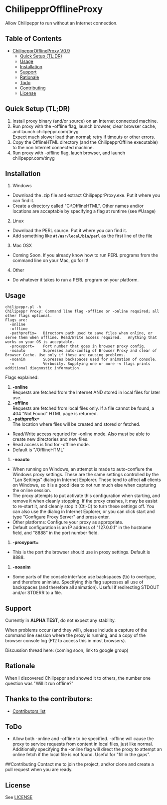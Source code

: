 # ChilipepprOfflineProxy
Allow Chilipeppr to run without an Internet connection. 

## Table of Contents

- [ChilipepprOfflineProxy V0.9](#)
	- [Quick Setup (TL;DR)](#quick-setup)
	- [Usage](#usage)
	- [Installation](#installation)
	- [Support](#support)
	- [Rationale](#rationale)
	- [Todo](#todo)
	- [Contributing](#contributing)
	- [License](#license)


<a name="quick-setup"></a>
## Quick Setup (TL;DR)

1. Install proxy binary (and/or source) on an Internet connected machine. 
2. Run proxy with the -offline flag, launch browser, clear browser cache, and launch chilipeppr.com/tinyg  
   Expect much slower load than normal; retry if timouts or other errors. 
3. Copy the OfflineHTML directory (and the ChilipepprOffline executable) to the non Internet connected machine. 
4. Run proxy with -offline flag, lauch browser, and launch chilipeppr.com/tinyg

## Installation

1. Windows
  * Download the .zip file and extract ChilipepprProxy.exe.  Put it where you can find it.
  * Create a directory called "C:\OfflineHTML".  Other names and/or locations are acceptable by specifying a flag at runtime (see #Usage)
2. Linux
  * Download the PERL source.  Put it where you can find it. 
  * Add something like **`#!/usr/local/bin/perl`** as the first line of the file
3. Mac OSX
  * Coming Soon. If you already know how to run PERL programs from the command line on your Mac, go for it! 
4. Other
  * Do whatever it takes to run a PERL program on your platform.

## Usage

```
chilipeppr.pl -h  
Chilipeppr Proxy: Command line flag -offline or -online required; all other flags optional.  
Flags are:  
  -online
  -offline  
  -pathprefix=   Directory path used to save files when online, or serve them when offline. Read/Write access required.   Anything that works on your OS is acceptable. 
  -proxyport=    Port number that goes in browser proxy config. 
  -noauto        Supresses auto-config of Browser Proxy and clear of Browser Cache. Use only if these are causing problems.  
  -noanim        Supresses backspaces used for animation of console.  
  -v             Verbosity. Supplying one or more -v flags prints additional diagnostic information.  
```
Flags explained:  

1. **-online**  
Requests are fetched from the Internet AND stored in local files for later use.  
2. **-offline**  
Requests are fetched from local files only.  If a file cannot be found, a 404 "Not Found" HTML page is returned.  
1. **-pathprefix=**  
The location where files will be created and stored or fetched.  
  * Read/Write access requried for -online mode.  Also must be able to create new directories and new files.  
  * Read access is find for -offline mode.  
  * Default is "/OfflineHTML"  
1. **-noauto**  
  * When running on Windows, an attempt is made to auto-confiure the Windows proxy settings. These are the same settings controlled by the "Lan Settings" dialog in Internet Explorer. These tend to affect **all** clients on Windows, so it is a good idea to not run much else when capturing the online session.  
  * The proxy attempts to put activate this configuration when starting, and remove it when cleanly stopping.  If the proxy crashes, it may be easist to re-start it, and cleanly stop it (Ctl-C) to turn these settings off. You can also use the dialog in Internet Explorer, or you can click start and type "Configure Proxy Server" and press enter.  
  * Other platforms: Configure your proxy as appropriate. 
  * Default configuration is an IP address of "127.0.0.1" in the hostname field, and "8888" in the port number field. 
1. **-proxyport=**
  * This is the port the browser should use in proxy settings.  Default is 8888.
1. **-noanim**  
  * Some parts of the console interface use backspaces (\b) to overtype, and therefore animiate.  Specifying this flag supresses all use of backspaces (and therefore all animation).  Useful if redirecting STDOUT and/or STDERR to a file. 

## Support
Currently in **ALPHA TEST**, do not expect any stability.  

When problems occur (and they will), please include a capture of the command line session where the proxy is running, and a copy of the browser console log (F12 to access this in most browsers).  

Discussion thread here: (coming soon, link to google group)

## Rationale
When I discovered Chilipeppr and showed it to others, the number one question was "Will it run offline?"

## Thanks to the contributors:
* [Contributors list](https://github.com/DanalEstes/ChilipepprOfflineProxy/graphs/contributors)

## ToDo
* Allow both -online and -offline to be specified.  -offline will cause the proxy to service requests from content in local files, just like normal. Additionally specifying the -online flag will direct the proxy to attempt an online fetch if the local file is not found.  Useful for "fill in the gaps". 

##Contributing
Contact me to join the project, and/or clone and create a pull request when you are ready. 

## License

See [LICENSE](LICENSE)
